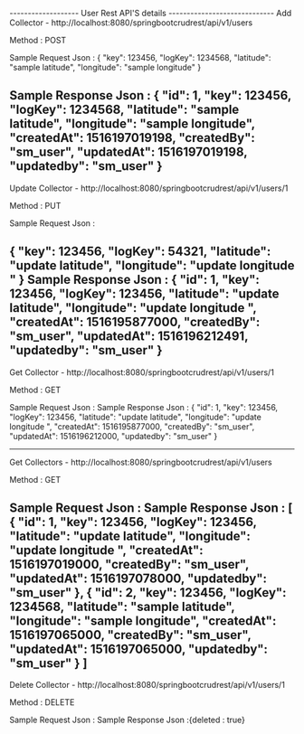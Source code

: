 ------------------- User Rest API'S details -----------------------------
Add Collector - http://localhost:8080/springbootcrudrest/api/v1/users

Method : POST

Sample Request Json : 
{
	"key": 123456,
	"logKey": 1234568,
	"latitude": "sample latitude",
	"longitude": "sample longitude"
}
	
Sample Response Json :
{
    "id": 1,
    "key": 123456,
    "logKey": 1234568,
    "latitude": "sample latitude",
    "longitude": "sample longitude",
    "createdAt": 1516197019198,
    "createdBy": "sm_user",
    "updatedAt": 1516197019198,
    "updatedby": "sm_user"
}
--------------------------------------------------------------------------
Update Collector - http://localhost:8080/springbootcrudrest/api/v1/users/1

Method : PUT

Sample Request Json : 

{
	"key": 123456,
	"logKey": 54321,
	"latitude": "update latitude",
	"longitude": "update longitude "
}
Sample Response Json :
{
    "id": 1,
    "key": 123456,
    "logKey": 123456,
    "latitude": "update latitude",
    "longitude": "update longitude ",
    "createdAt": 1516195877000,
    "createdBy": "sm_user",
    "updatedAt": 1516196212491,
    "updatedby": "sm_user"
}
--------------------------------------------------------------------------
Get Collector - http://localhost:8080/springbootcrudrest/api/v1/users/1

Method : GET

Sample Request Json : 
Sample Response Json :
{
    "id": 1,
    "key": 123456,
    "logKey": 123456,
    "latitude": "update latitude",
    "longitude": "update longitude ",
    "createdAt": 1516195877000,
    "createdBy": "sm_user",
    "updatedAt": 1516196212000,
    "updatedby": "sm_user"
}

--------------------------------------------------------------------------
Get Collectors - http://localhost:8080/springbootcrudrest/api/v1/users

Method : GET

Sample Request Json : 
Sample Response Json :
[
    {
        "id": 1,
        "key": 123456,
        "logKey": 123456,
        "latitude": "update latitude",
        "longitude": "update longitude ",
        "createdAt": 1516197019000,
        "createdBy": "sm_user",
        "updatedAt": 1516197078000,
        "updatedby": "sm_user"
    },
    {
        "id": 2,
        "key": 123456,
        "logKey": 1234568,
        "latitude": "sample latitude",
        "longitude": "sample longitude",
        "createdAt": 1516197065000,
        "createdBy": "sm_user",
        "updatedAt": 1516197065000,
        "updatedby": "sm_user"
    }
]
--------------------------------------------------------------------------
Delete Collector - http://localhost:8080/springbootcrudrest/api/v1/users/1

Method : DELETE

Sample Request Json : 
Sample Response Json :{deleted : true}
